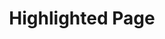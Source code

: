 ---
layout: highlight_layout
title: Highlighted Page
background_image: assets/img/404-southpark.jpg
highlighted_areas: "1,3,5" # Pass any combination of area numbers separated by commas
---